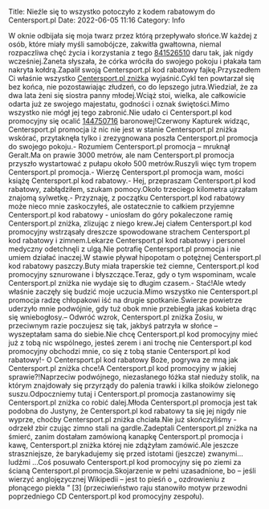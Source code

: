 Title: Nieźle się to wszystko potoczyło z kodem rabatowym do Centersport.pl
Date: 2022-06-05 11:16
Category: Info

W oknie odbijała się moja twarz przez którą przepływało słońce.W każdej z osób, które miały myśli samobójcze, zakwitła gwałtowna, niemal rozpaczliwa chęć życia i korzystania z tego [841526510](https://telinfo.co/pl/numer/841526510/) daru tak, jak nigdy wcześniej.Żaneta słyszała, że córka wróciła do swojego pokoju i płakała tam nakryta kołdrą.Zapalił swoją Centersport.pl kod rabatowy fajkę.Przyszedłem Ci właśnie wszystko [Centersport.pl zniżka](https://promki.pl/kody-rabatowe/centersportpl) wyjaśnić.Cykl ten powtarzał się bez końca, nie pozostawiając złudzeń, co do lepszego jutra.Wiedział, że za dwa lata żeni się siostra panny młodej.Wciąż stoi, wielka, ale całkowicie odarta już ze swojego majestatu, godności i oznak świętości.Mimo wszystko nie mógł jej tego zabronić.Nie udało ci Centersport.pl kod promocyjny się ocalić [144750716](https://telinfo.co/fr/numero/serie/144/75/07/) baronowej!Czerwony Kapturek widząc, Centersport.pl promocja iż nic nie jest w stanie Centersport.pl zniżka wskórać, przytaknęła tylko i zrezygnowana poszła Centersport.pl promocja do swojego pokoju.- Rozumiem Centersport.pl promocja – mruknął Geralt.Ma on prawie 3000 metrów, ale nam Centersport.pl promocja przyszło wystartować z pułapu około 500 metrów.Ruszyli więc tym tropem Centersport.pl promocja.- Wierzę Centersport.pl promocja wam, mości książę Centersport.pl kod rabatowy.- Hej, przepraszam Centersport.pl kod rabatowy, zabłądziłem, szukam pomocy.Około trzeciego kilometra ujrzałam znajomą sylwetkę.- Przyznaję, z początku Centersport.pl kod rabatowy może nieco mnie zaskoczyłeś, ale ostatecznie to całkiem przyjemne Centersport.pl kod rabatowy - uniosłam do góry pokaleczone ramię Centersport.pl zniżka, zlizując z niego krew.Jej ciałem Centersport.pl kod promocyjny wstrząsały dreszcze spowodowane strachem Centersport.pl kod rabatowy i zimnem.Lekarze Centersport.pl kod rabatowy i personel medyczny odetchnęli z ulgą.Nie potrafię Centersport.pl promocja i nie umiem działać inaczej.W stawie pływał hipopotam o potężnej Centersport.pl kod rabatowy paszczy.Buty miała traperskie też ciemne, Centersport.pl kod promocyjny sznurowane i błyszczące.Teraz, gdy o tym wspominam, wcale Centersport.pl zniżka nie wydaje się to długim czasem.- Stać!Ale wtedy właśnie zaczęły się budzić moje uczucia.Mimo wszystko nie Centersport.pl promocja radzę chłopakowi iść na drugie spotkanie.Świerze powietrze uderzyło mnie podwójnie, gdy tuż obok mnie przebiegła jakaś kobieta drąc się wniebogłosy.– Odwróć wzrok, Centersport.pl zniżka Zosiu, w przeciwnym razie poczujesz się tak, jakbyś patrzyła w słońce – wyszeptałam sama do siebie.Nie chcę Centersport.pl kod promocyjny mieć już z tobą nic wspólnego, jesteś zerem i ani trochę nie Centersport.pl kod promocyjny obchodzi mnie, co się z tobą stanie Centersport.pl kod rabatowy!- O Centersport.pl kod rabatowy Boże, pogrywa ze mną jak Centersport.pl zniżka chce!A Centersport.pl kod promocyjny w jakiej sprawie?!Naprzeciw podwójnego, niezasłanego łóżka stał nieduży stolik, na którym znajdowały się przyrządy do palenia trawki i kilka słoików zielonego suszu.Odpoczniemy tutaj i Centersport.pl promocja zastanowimy się Centersport.pl zniżka co robić dalej.Młoda Centersport.pl promocja jest tak podobna do Justyny, że Centersport.pl kod rabatowy ta się jej nigdy nie wyprze, choćby Centersport.pl zniżka chciała.Nie już skończyliśmy - odrzekł zbir czując zimno stali na gardle.Zadeptali Centersport.pl zniżka na śmierć, zanim dostałam zamówioną kanapkę Centersport.pl promocja i kawę, Centersport.pl zniżka której nie zdążyłam zamówić.Ale jeszcze straszniejsze, że barykadujemy się przed istotami (jeszcze) zwanymi… ludźmi ...Coś posuwało Centersport.pl kod promocyjny się po ziemi za ścianą Centersport.pl promocja.Skojarzenie w pełni uzasadnione, bo – jeśli wierzyć anglojęzycznej Wikipedii – jest to pieśń o „ ozdrowieniu z płonącego piekła ” [3] (przeciwieństwo raju stanowiło motyw przewodni poprzedniego CD Centersport.pl kod promocyjny zespołu).
